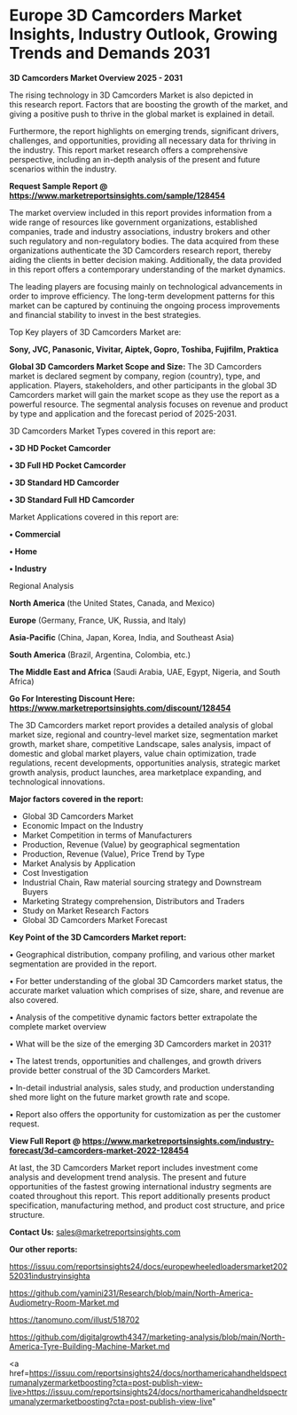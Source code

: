 # Europe 3D Camcorders Market Insights, Industry Outlook, Growing Trends and Demands 2031

<Strong> 3D Camcorders Market Overview 2025 - 2031</strong>

The rising technology in 3D Camcorders Market is also depicted in this research report. Factors that are boosting the growth of the market, and giving a positive push to thrive in the global market is explained in detail.

Furthermore, the report highlights on emerging trends, significant drivers, challenges, and opportunities, providing all necessary data for thriving in the industry. This report market research offers a comprehensive perspective, including an in-depth analysis of the present and future scenarios within the industry.

<strong>Request Sample Report @ <a href=https://www.marketreportsinsights.com/sample/128454>https://www.marketreportsinsights.com/sample/128454</a></strong>

The market overview included in this report provides information from a wide range of resources like government organizations, established companies, trade and industry associations, industry brokers and other such regulatory and non-regulatory bodies. The data acquired from these organizations authenticate the 3D Camcorders research report, thereby aiding the clients in better decision making. Additionally, the data provided in this report offers a contemporary understanding of the market dynamics.

The leading players are focusing mainly on technological advancements in order to improve efficiency. The long-term development patterns for this market can be captured by continuing the ongoing process improvements and financial stability to invest in the best strategies.

Top Key players of 3D Camcorders Market are:

<strong>Sony, JVC, Panasonic, Vivitar, Aiptek, Gopro, Toshiba, Fujifilm, Praktica</strong>

<strong><b>Global 3D Camcorders Market Scope and Size:</b></strong>
The 3D Camcorders market is declared segment by company, region (country), type, and application. Players, stakeholders, and other participants in the global 3D Camcorders market will gain the market scope as they use the report as a powerful resource. The segmental analysis focuses on revenue and product by type and application and the forecast period of 2025-2031.

3D Camcorders Market Types covered in this report are:

<strong>• 3D HD Pocket Camcorder

• 3D Full HD Pocket Camcorder

• 3D Standard HD Camcorder

• 3D Standard Full HD Camcorder</strong>

Market Applications covered in this report are:

<strong>• Commercial

• Home

• Industry</strong> 

Regional Analysis

<strong>North America</strong> (the United States, Canada, and Mexico)

<strong>Europe</strong> (Germany, France, UK, Russia, and Italy)

<strong>Asia-Pacific</strong> (China, Japan, Korea, India, and Southeast Asia)

<strong>South America</strong> (Brazil, Argentina, Colombia, etc.)

<strong>The Middle East and Africa</strong> (Saudi Arabia, UAE, Egypt, Nigeria, and South Africa)

<strong>Go For Interesting Discount Here: <a href=https://www.marketreportsinsights.com/discount/128454>https://www.marketreportsinsights.com/discount/128454</a></strong>

The 3D Camcorders market report provides a detailed analysis of global market size, regional and country-level market size, segmentation market growth, market share, competitive Landscape, sales analysis, impact of domestic and global market players, value chain optimization, trade regulations, recent developments, opportunities analysis, strategic market growth analysis, product launches, area marketplace expanding, and technological innovations.

<strong><b>Major factors covered in the report:</b></strong>
<ul>
  <li>Global 3D Camcorders Market </li>
  <li>Economic Impact on the Industry</li>
  <li>Market Competition in terms of Manufacturers</li>
  <li>Production, Revenue (Value) by geographical segmentation</li>
  <li>Production, Revenue (Value), Price Trend by Type</li>
  <li>Market Analysis by Application</li>
  <li>Cost Investigation</li>
  <li>Industrial Chain, Raw material sourcing strategy and Downstream Buyers</li>
  <li>Marketing Strategy comprehension, Distributors and Traders</li>
  <li>Study on Market Research Factors</li>
  <li>Global 3D Camcorders Market Forecast</li>
</ul>

<strong><b>Key Point of the 3D Camcorders Market report:</b></strong>

• Geographical distribution, company profiling, and various other market segmentation are provided in the report.

• For better understanding of the global 3D Camcorders market status, the accurate market valuation which comprises of size, share, and revenue are also covered.

• Analysis of the competitive dynamic factors better extrapolate the complete market overview

• What will be the size of the emerging 3D Camcorders market in 2031?

• The latest trends, opportunities and challenges, and growth drivers provide better construal of the 3D Camcorders Market.

• In-detail industrial analysis, sales study, and production understanding shed more light on the future market growth rate and scope.

• Report also offers the opportunity for customization as per the customer request.

<strong><b>View Full Report @ <a href=https://www.marketreportsinsights.com/industry-forecast/3d-camcorders-market-2022-128454>https://www.marketreportsinsights.com/industry-forecast/3d-camcorders-market-2022-128454</a></b></strong>


At last, the 3D Camcorders Market report includes investment come analysis and development trend analysis. The present and future opportunities of the fastest growing international industry segments are coated throughout this report. This report additionally presents product specification, manufacturing method, and product cost structure, and price structure.

<strong>Contact Us:</strong>
sales@marketreportsinsights.com

<strong>Our other reports:</strong>

<a href=https://issuu.com/reportsinsights24/docs/europewheeledloadersmarket20252031industryinsighta>https://issuu.com/reportsinsights24/docs/europewheeledloadersmarket20252031industryinsighta</a>

<a href=https://github.com/yamini231/Research/blob/main/North-America-Audiometry-Room-Market.md>https://github.com/yamini231/Research/blob/main/North-America-Audiometry-Room-Market.md</a>

<a href=https://tanomuno.com/illust/518702>https://tanomuno.com/illust/518702</a>

<a href=https://github.com/digitalgrowth4347/marketing-analysis/blob/main/North-America-Tyre-Building-Machine-Market.md>https://github.com/digitalgrowth4347/marketing-analysis/blob/main/North-America-Tyre-Building-Machine-Market.md</a>

<a href=https://issuu.com/reportsinsights24/docs/northamericahandheldspectrumanalyzermarketboosting?cta=post-publish-view-live>https://issuu.com/reportsinsights24/docs/northamericahandheldspectrumanalyzermarketboosting?cta=post-publish-view-live</a>"

